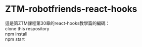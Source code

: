# ZTM-robotfriends-react-hooks
這是第ZTM課程第30章的react-hooks教學篇的編碼：  
     clone this respository  
     npm install  
     npm start  
